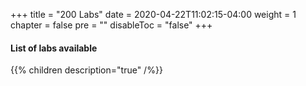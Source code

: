 +++
title = "200 Labs"
date = 2020-04-22T11:02:15-04:00
weight = 1
chapter = false
pre = ""
disableToc = "false"
+++

#### List of labs available
{{% children description="true" /%}}
